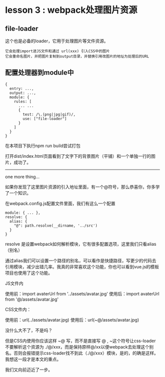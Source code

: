 # lesson 3 : webpack处理图片资源


## file-loader

这个也是必备的loader，它用于处理图片等文件资源。

```
它会处理import进JS文件和通过 url(xxx) 引入CSS中的图片
它会重命名图片，并把图片复制到output目录，并替换引用改图片的地址为处理后的URL
```

## 配置处理器到module中
```
{
  entry: ...,
  output: ...,
  module: {
    rules: [
      ... ...
      {
        test: /\.(png|jpg|gif)/,
        use: ["file-loader"]
      }
    ]
  }
}
```

在本项目下执行npm run build尝试打包

打开dist/index.html页面看到了文字下的背景图片（平铺）和一个单独一行的图片，成功了。

---
one more thing...

如果你发现了这里图片资源的引入地址里面，有一个@符号，那么恭喜你，你多学了一个知识。

在webpack.config.js配置文件里面，我们有这么一个配置

```
module: { ... },
resolve: {
  alias: {
    "@": path.resolve(__dirname, '../src')
  }
}
```
resolve 是设置webpack如何解析模块，它有很多配置选项，这里我们只看alias（别名）

通过alias我们可以设置一个路径的别名，可以看作是快捷路径，写更少的代码去引用模块，减少出错几率。我真的非常喜欢这个功能，你也可以看到vue.js的模板项目也使用了这个功能。

JS文件内

使用前：import avaterUrl from '../assets/avatar.jpg'
使用后：import avaterUrl from '@/assets/avatar.jpg'

CSS文件内：

使用前：url(../assets/avatar.jpg)
使用后：url(~@/assets/avatar.jpg)

没什么大不了，不是吗？

但是CSS内使用你应该这样 ~@ 写，而不是直接写 @ , ~这个符号让css-loader不要解析这个资源为 ./@/xxx，而是保持原样@/xx以便webpack去处理这个别名。否则会报错提示css-loader找不到此（./@/xxx）模块，是的，的确是这样。我想这一段才是本文的重点。

我们又向前迈近了一步。